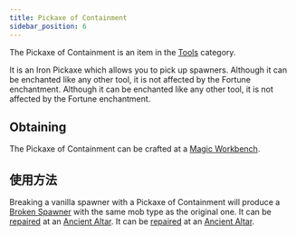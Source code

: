 ```yaml
---
title: Pickaxe of Containment
sidebar_position: 6
---
```


The Pickaxe of Containment is an item in the [Tools](Tools) category.

It is an Iron Pickaxe which allows you to pick up spawners. Although it can be enchanted like any other tool, it is not affected by the Fortune enchantment. Although it can be enchanted like any other tool, it is not affected by the Fortune enchantment.

## Obtaining

The Pickaxe of Containment can be crafted at a [Magic Workbench](Magic-Workbench).

## 使用方法

Breaking a vanilla spawner with a Pickaxe of Containment will produce a [Broken Spawner](Broken-Spawner) with the same mob type as the original one. It can be [repaired](Reinforced-Spawner) at an [Ancient Altar](Ancient-Altar). It can be [repaired](Reinforced-Spawner) at an [Ancient Altar](Ancient-Altar).

